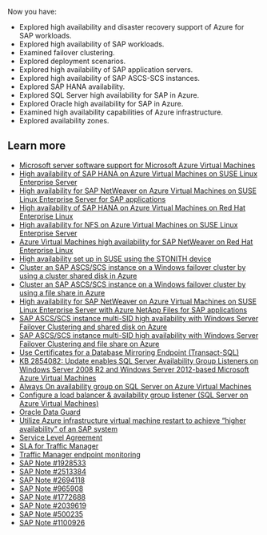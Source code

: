 Now you have:

- Explored high availability and disaster recovery support of Azure for SAP workloads.
- Explored high availability of SAP workloads.
- Examined failover clustering.
- Explored deployment scenarios.
- Explored high availability of SAP application servers.
- Explored high availability of SAP ASCS-SCS instances.
- Explored SAP HANA availability.
- Explored SQL Server high availability for SAP in Azure.
- Explored Oracle high availability for SAP in Azure.
- Examined high availability capabilities of Azure infrastructure.
- Explored availability zones.

## Learn more

- [Microsoft server software support for Microsoft Azure Virtual Machines](https://support.microsoft.com/help/2721672/microsoft-server-software-support-for-microsoft-azure-virtual-machines)
- [High availability of SAP HANA on Azure Virtual Machines on SUSE Linux Enterprise Server](/azure/virtual-machines/workloads/sap/sap-hana-high-availability)
- [High availability for SAP NetWeaver on Azure Virtual Machines on SUSE Linux Enterprise Server for SAP applications](/azure/virtual-machines/workloads/sap/high-availability-guide-suse)
- [High availability of SAP HANA on Azure Virtual Machines on Red Hat Enterprise Linux](/azure/virtual-machines/workloads/sap/sap-hana-high-availability-rhel)
- [High availability for NFS on Azure Virtual Machines on SUSE Linux Enterprise Server](/azure/virtual-machines/workloads/sap/high-availability-guide-suse-nfs)
- [Azure Virtual Machines high availability for SAP NetWeaver on Red Hat Enterprise Linux](/azure/virtual-machines/workloads/sap/high-availability-guide-rhel)
- [High availability set up in SUSE using the STONITH device](/azure/virtual-machines/workloads/sap/ha-setup-with-stonith)
- [Cluster an SAP ASCS/SCS instance on a Windows failover cluster by using a cluster shared disk in Azure](/azure/virtual-machines/workloads/sap/sap-high-availability-guide-wsfc-shared-disk)
- [Cluster an SAP ASCS/SCS instance on a Windows failover cluster by using a file share in Azure](/azure/virtual-machines/workloads/sap/sap-high-availability-guide-wsfc-file-share)
- [High availability for SAP NetWeaver on Azure Virtual Machines on SUSE Linux Enterprise Server with Azure NetApp Files for SAP applications](/azure/virtual-machines/workloads/sap/high-availability-guide-suse-netapp-files)
- [SAP ASCS/SCS instance multi-SID high availability with Windows Server Failover Clustering and shared disk on Azure](/azure/virtual-machines/workloads/sap/sap-ascs-ha-multi-sid-wsfc-shared-disk)
- [SAP ASCS/SCS instance multi-SID high availability with Windows Server Failover Clustering and file share on Azure](/azure/virtual-machines/workloads/sap/sap-ascs-ha-multi-sid-wsfc-file-share)
- [Use Certificates for a Database Mirroring Endpoint (Transact-SQL)](/sql/database-engine/database-mirroring/use-certificates-for-a-database-mirroring-endpoint-transact-sql)
- [KB 2854082: Update enables SQL Server Availability Group Listeners on Windows Server 2008 R2 and Windows Server 2012-based Microsoft Azure Virtual Machines](https://support.microsoft.com/kb/2854082)
- [Always On availability group on SQL Server on Azure Virtual Machines](/azure/azure-sql/virtual-machines/windows/availability-group-overview)
- [Configure a load balancer &amp; availability group listener (SQL Server on Azure Virtual Machines)](/azure/azure-sql/virtual-machines/windows/availability-group-load-balancer-portal-configure)
- [Oracle Data Guard](https://docs.oracle.com/en/database/oracle/oracle-database/19/sbydb/preface.html#GUID-B6209E95-9DA8-4D37-9BAD-3F000C7E3590)
- [Utilize Azure infrastructure virtual machine restart to achieve “higher availability” of an SAP system](/azure/virtual-machines/workloads/sap/sap-higher-availability-architecture-scenarios)
- [Service Level Agreement](https://azure.microsoft.com/support/legal/sla/)
- [SLA for Traffic Manager](https://azure.microsoft.com/support/legal/sla/traffic-manager/v1_0/)
- [Traffic Manager endpoint monitoring](/azure/traffic-manager/traffic-manager-monitoring)
- [SAP Note \#1928533](https://me.sap.com/notes/1928533)
- [SAP Note \#2513384](https://me.sap.com/notes/2513384)
- [SAP Note \#2694118](https://me.sap.com/notes/2694118)
- [SAP Note \#965908](https://me.sap.com/notes/965908)
- [SAP Note \#1772688](https://me.sap.com/notes/1772688)
- [SAP Note \#2039619](https://me.sap.com/notes/2039619)
- [SAP Note \#500235](https://me.sap.com/notes/500235)
- [SAP Note \#1100926](https://me.sap.com/notes/1100926)
